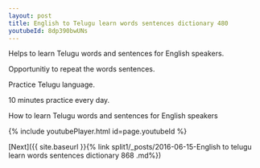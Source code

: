 ```yaml
---
layout: post
title: English to Telugu learn words sentences dictionary 480 
youtubeId: 8dp390bwUNs
---
```

 
 
Helps to learn Telugu words and sentences for English speakers.

Opportunitiy to repeat the words sentences. 

Practice Telugu language. 
 
10 minutes practice every day. 
 
How to learn Telugu words and sentences for English speakers 
 
{% include youtubePlayer.html id=page.youtubeId %}
 
 
[Next]({{ site.baseurl }}{% link  split1/_posts/2016-06-15-English to telugu learn words sentences dictionary 868 .md%})
 

